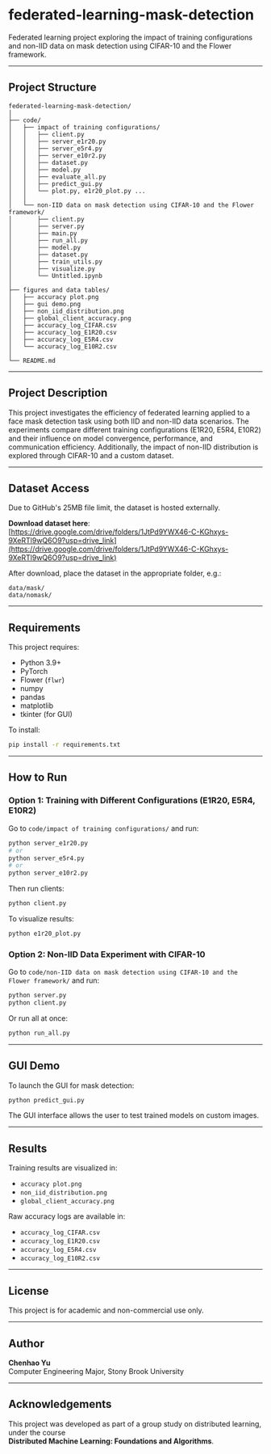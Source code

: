 # federated-learning-mask-detection

Federated learning project exploring the impact of training configurations and non-IID data on mask detection using CIFAR-10 and the Flower framework.

---

## Project Structure

```
federated-learning-mask-detection/
│
├── code/
│   ├── impact of training configurations/
│   │   ├── client.py
│   │   ├── server_e1r20.py
│   │   ├── server_e5r4.py
│   │   ├── server_e10r2.py
│   │   ├── dataset.py
│   │   ├── model.py
│   │   ├── evaluate_all.py
│   │   ├── predict_gui.py
│   │   └── plot.py, e1r20_plot.py ...
│   │
│   └── non-IID data on mask detection using CIFAR-10 and the Flower framework/
│       ├── client.py
│       ├── server.py
│       ├── main.py
│       ├── run_all.py
│       ├── model.py
│       ├── dataset.py
│       ├── train_utils.py
│       ├── visualize.py
│       └── Untitled.ipynb
│
├── figures and data tables/
│   ├── accuracy plot.png
│   ├── gui demo.png
│   ├── non_iid_distribution.png
│   ├── global_client_accuracy.png
│   ├── accuracy_log_CIFAR.csv
│   ├── accuracy_log_E1R20.csv
│   ├── accuracy_log_E5R4.csv
│   └── accuracy_log_E10R2.csv
│
└── README.md
```

---

## Project Description

This project investigates the efficiency of federated learning applied to a face mask detection task using both IID and non-IID data scenarios. The experiments compare different training configurations (E1R20, E5R4, E10R2) and their influence on model convergence, performance, and communication efficiency. Additionally, the impact of non-IID distribution is explored through CIFAR-10 and a custom dataset.

---

## Dataset Access

Due to GitHub's 25MB file limit, the dataset is hosted externally.

 **Download dataset here**:  
[https://drive.google.com/drive/folders/1JtPd9YWX46-C-KGhxys-9XeRTl9wQ6O9?usp=drive_link](https://drive.google.com/drive/folders/1JtPd9YWX46-C-KGhxys-9XeRTl9wQ6O9?usp=drive_link)

After download, place the dataset in the appropriate folder, e.g.:

```
data/mask/
data/nomask/
```

---

## Requirements

This project requires:

- Python 3.9+
- PyTorch
- Flower (`flwr`)
- numpy
- pandas
- matplotlib
- tkinter (for GUI)

To install:

```bash
pip install -r requirements.txt
```

---

## How to Run

### Option 1: Training with Different Configurations (E1R20, E5R4, E10R2)

Go to `code/impact of training configurations/` and run:

```bash
python server_e1r20.py
# or
python server_e5r4.py
# or
python server_e10r2.py
```

Then run clients:

```bash
python client.py
```

To visualize results:

```bash
python e1r20_plot.py
```

### Option 2: Non-IID Data Experiment with CIFAR-10

Go to `code/non-IID data on mask detection using CIFAR-10 and the Flower framework/` and run:

```bash
python server.py
python client.py
```

Or run all at once:

```bash
python run_all.py
```

---

## GUI Demo

To launch the GUI for mask detection:

```bash
python predict_gui.py
```

The GUI interface allows the user to test trained models on custom images.

---

## Results

Training results are visualized in:

- `accuracy plot.png`
- `non_iid_distribution.png`
- `global_client_accuracy.png`

Raw accuracy logs are available in:

- `accuracy_log_CIFAR.csv`
- `accuracy_log_E1R20.csv`
- `accuracy_log_E5R4.csv`
- `accuracy_log_E10R2.csv`

---

## License

This project is for academic and non-commercial use only.

---

## Author

**Chenhao Yu**  
Computer Engineering Major, Stony Brook University

---

## Acknowledgements

This project was developed as part of a group study on distributed learning, under the course  
**Distributed Machine Learning: Foundations and Algorithms**.
